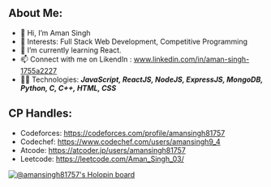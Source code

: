 ## About Me:
- 👋 Hi, I’m Aman Singh
- 👀 Interests: Full Stack Web Development, Competitive Programming
- 🌱 I’m currently learning React.
- 📫 Connect with me on LikendIn : www.linkedin.com/in/aman-singh-1755a2227
- 👨‍💻 Technologies: ***JavaScript, ReactJS, NodeJS, ExpressJS, MongoDB, Python, C, C++, HTML, CSS***
 
## CP Handles: 
- Codeforces: https://codeforces.com/profile/amansingh81757
- Codechef: https://www.codechef.com/users/amansingh9_4
- Atcode: https://atcoder.jp/users/amansingh81757
- Leetcode: https://leetcode.com/Aman_Singh_03/

[![@amansingh81757's Holopin board](https://holopin.io/api/user/board?user=amansingh81757)](https://holopin.io/@amansingh81757)

<!---
AmanSingh81757/AmanSingh81757 is a ✨ special ✨ repository because its `README.md` (this file) appears on your GitHub profile.
You can click the Preview link to take a look at your changes.
--->
